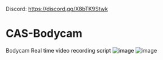 Discord: https://discord.gg/X8bTK9Stwk

# CAS-Bodycam
Bodycam Real time video recording script
![image](https://github.com/mb-later/CAS-Bodycam/assets/68826839/34f06136-ccce-46a0-bf60-2f6490682fb3)
![image](https://github.com/mb-later/CAS-Bodycam/assets/68826839/3e1e3430-acb4-403a-977d-14df4731bdf1)


